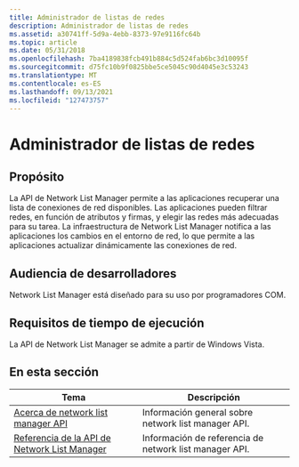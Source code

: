 ```yaml
---
title: Administrador de listas de redes
description: Administrador de listas de redes
ms.assetid: a30741ff-5d9a-4ebb-8373-97e9116fc64b
ms.topic: article
ms.date: 05/31/2018
ms.openlocfilehash: 7ba4189838fcb491b884c5d524fab6bc3d10095f
ms.sourcegitcommit: d75fc10b9f0825bbe5ce5045c90d4045e3c53243
ms.translationtype: MT
ms.contentlocale: es-ES
ms.lasthandoff: 09/13/2021
ms.locfileid: "127473757"
---
```

# <a name="network-list-manager"></a>Administrador de listas de redes

## <a name="purpose"></a>Propósito

La API de Network List Manager permite a las aplicaciones recuperar una lista de conexiones de red disponibles. Las aplicaciones pueden filtrar redes, en función de atributos y firmas, y elegir las redes más adecuadas para su tarea. La infraestructura de Network List Manager notifica a las aplicaciones los cambios en el entorno de red, lo que permite a las aplicaciones actualizar dinámicamente las conexiones de red.

## <a name="developer-audience"></a>Audiencia de desarrolladores

Network List Manager está diseñado para su uso por programadores COM.

## <a name="run-time-requirements"></a>Requisitos de tiempo de ejecución

La API de Network List Manager se admite a partir de Windows Vista.

## <a name="in-this-section"></a>En esta sección



| Tema                                                                                   | Descripción                                                        |
|-----------------------------------------------------------------------------------------|--------------------------------------------------------------------|
| [Acerca de network list manager API](about-the-network-list-manager-api.md)<br/> | Información general sobre network list manager API.<br/> |
| [Referencia de la API de Network List Manager](network-list-manager-api-reference.md)<br/> | Información de referencia de network list manager API.<br/> |



 

 

 





